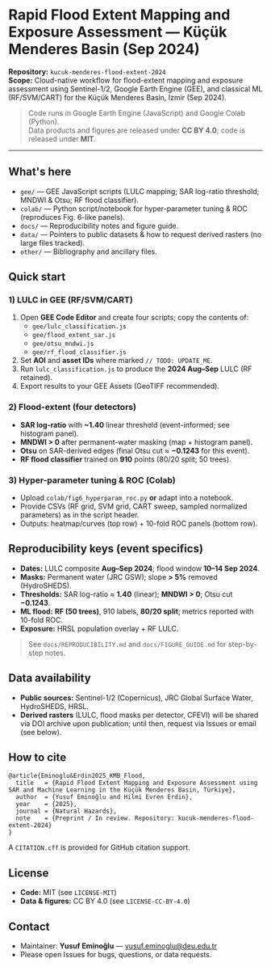 # Rapid Flood Extent Mapping and Exposure Assessment — Küçük Menderes Basin (Sep 2024)

**Repository:** `kucuk-menderes-flood-extent-2024`  
**Scope:** Cloud-native workflow for flood-extent mapping and exposure assessment using Sentinel-1/2, Google Earth Engine (GEE), and classical ML (RF/SVM/CART) for the Küçük Menderes Basin, Izmir (Sep 2024).

> Code runs in Google Earth Engine (JavaScript) and Google Colab (Python).  
> Data products and figures are released under **CC BY 4.0**; code is released under **MIT**.

---

## What's here

- `gee/` — GEE JavaScript scripts (LULC mapping; SAR log-ratio threshold; MNDWI & Otsu; RF flood classifier).  
- `colab/` — Python script/notebook for hyper-parameter tuning & ROC (reproduces Fig. 6-like panels).  
- `docs/` — Reproducibility notes and figure guide.  
- `data/` — Pointers to public datasets & how to request derived rasters (no large files tracked).  
- `other/` — Bibliography and ancillary files.

## Quick start

### 1) LULC in GEE (RF/SVM/CART)
1. Open **GEE Code Editor** and create four scripts; copy the contents of:
   - `gee/lulc_classification.js`
   - `gee/flood_extent_sar.js`
   - `gee/otsu_mndwi.js`
   - `gee/rf_flood_classifier.js`
2. Set **AOI** and **asset IDs** where marked `// TODO: UPDATE_ME`.
3. Run `lulc_classification.js` to produce the **2024 Aug–Sep** LULC (RF retained).
4. Export results to your GEE Assets (GeoTIFF recommended).

### 2) Flood-extent (four detectors)
- **SAR log-ratio** with **~1.40** linear threshold (event-informed; see histogram panel).  
- **MNDWI > 0** after permanent-water masking (map + histogram panel).  
- **Otsu** on SAR-derived edges (final Otsu cut ≈ **−0.1243** for this event).  
- **RF flood classifier** trained on **910** points (80/20 split; 50 trees).

### 3) Hyper-parameter tuning & ROC (Colab)
- Upload `colab/fig6_hyperparam_roc.py` **or** adapt into a notebook.  
- Provide CSVs (RF grid, SVM grid, CART sweep, sampled normalized parameters) as in the script header.  
- Outputs: heatmap/curves (top row) + 10-fold ROC panels (bottom row).

## Reproducibility keys (event specifics)

- **Dates:** LULC composite **Aug–Sep 2024**; flood window **10–14 Sep 2024**.  
- **Masks:** Permanent water (JRC GSW); slope **> 5%** removed (HydroSHEDS).  
- **Thresholds:** SAR log-ratio ≈ **1.40** (linear); **MNDWI > 0**; Otsu cut **−0.1243**.  
- **ML flood:** **RF (50 trees)**, 910 labels, **80/20 split**; metrics reported with 10-fold ROC.  
- **Exposure:** HRSL population overlay + RF LULC.

> See `docs/REPRODUCIBILITY.md` and `docs/FIGURE_GUIDE.md` for step-by-step notes.

## Data availability

- **Public sources:** Sentinel-1/2 (Copernicus), JRC Global Surface Water, HydroSHEDS, HRSL.  
- **Derived rasters** (LULC, flood masks per detector, CFEVI) will be shared via DOI archive upon publication; until then, request via Issues or email (see below).

## How to cite

```
@article{Eminoglu&Erdin2025_KMB_Flood,
  title   = {Rapid Flood Extent Mapping and Exposure Assessment using SAR and Machine Learning in the Küçük Menderes Basin, Türkiye},
  author  = {Yusuf Eminoğlu and Hilmi Evren Erdin},
  year    = {2025},
  journal = {Natural Hazards},
  note    = {Preprint / In review. Repository: kucuk-menderes-flood-extent-2024}
}
```

A `CITATION.cff` is provided for GitHub citation support.

## License

- **Code:** MIT (see `LICENSE-MIT`)  
- **Data & figures:** CC BY 4.0 (see `LICENSE-CC-BY-4.0`)

## Contact

- Maintainer: **Yusuf Eminoğlu** — yusuf.eminoglu@deu.edu.tr
- Please open Issues for bugs, questions, or data requests.
